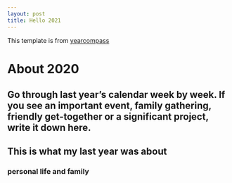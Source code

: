 ```yaml
---
layout: post
title: Hello 2021
---
```


This template is from [yearcompass]( https://yearcompass.com/)

# About 2020 #

## Go through last year’s calendar week by week. If you see an important event, family gathering, friendly get-together or a significant project, write it down here. ##

## This is what my last year was about ##
### personal life and family ###
